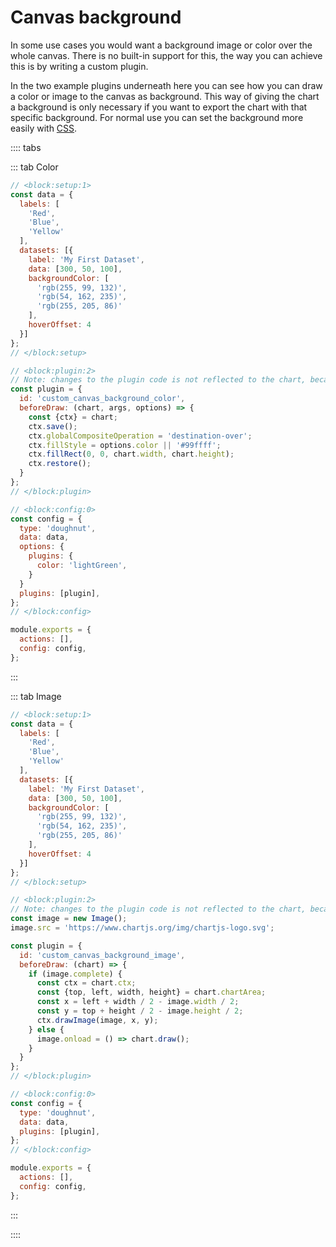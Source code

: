 # Canvas background

In some use cases you would want a background image or color over the whole canvas. There is no built-in support for this, the way you can achieve this is by writing a custom plugin.

In the two example plugins underneath here you can see how you can draw a color or image to the canvas as background. This way of giving the chart a background is only necessary if you want to export the chart with that specific background.
For normal use you can set the background more easily with [CSS](https://www.w3schools.com/cssref/css3_pr_background.asp).

:::: tabs

::: tab Color

```js chart-editor
// <block:setup:1>
const data = {
  labels: [
    'Red',
    'Blue',
    'Yellow'
  ],
  datasets: [{
    label: 'My First Dataset',
    data: [300, 50, 100],
    backgroundColor: [
      'rgb(255, 99, 132)',
      'rgb(54, 162, 235)',
      'rgb(255, 205, 86)'
    ],
    hoverOffset: 4
  }]
};
// </block:setup>

// <block:plugin:2>
// Note: changes to the plugin code is not reflected to the chart, because the plugin is loaded at chart construction time and editor changes only trigger an chart.update().
const plugin = {
  id: 'custom_canvas_background_color',
  beforeDraw: (chart, args, options) => {
    const {ctx} = chart;
    ctx.save();
    ctx.globalCompositeOperation = 'destination-over';
    ctx.fillStyle = options.color || '#99ffff';
    ctx.fillRect(0, 0, chart.width, chart.height);
    ctx.restore();
  }
};
// </block:plugin>

// <block:config:0>
const config = {
  type: 'doughnut',
  data: data,
  options: {
    plugins: {
      color: 'lightGreen',
    }
  }
  plugins: [plugin],
};
// </block:config>

module.exports = {
  actions: [],
  config: config,
};
```

:::

::: tab Image

```js chart-editor
// <block:setup:1>
const data = {
  labels: [
    'Red',
    'Blue',
    'Yellow'
  ],
  datasets: [{
    label: 'My First Dataset',
    data: [300, 50, 100],
    backgroundColor: [
      'rgb(255, 99, 132)',
      'rgb(54, 162, 235)',
      'rgb(255, 205, 86)'
    ],
    hoverOffset: 4
  }]
};
// </block:setup>

// <block:plugin:2>
// Note: changes to the plugin code is not reflected to the chart, because the plugin is loaded at chart construction time and editor changes only trigger an chart.update().
const image = new Image();
image.src = 'https://www.chartjs.org/img/chartjs-logo.svg';

const plugin = {
  id: 'custom_canvas_background_image',
  beforeDraw: (chart) => {
    if (image.complete) {
      const ctx = chart.ctx;
      const {top, left, width, height} = chart.chartArea;
      const x = left + width / 2 - image.width / 2;
      const y = top + height / 2 - image.height / 2;
      ctx.drawImage(image, x, y);
    } else {
      image.onload = () => chart.draw();
    }
  }
};
// </block:plugin>

// <block:config:0>
const config = {
  type: 'doughnut',
  data: data,
  plugins: [plugin],
};
// </block:config>

module.exports = {
  actions: [],
  config: config,
};
```

:::

::::
